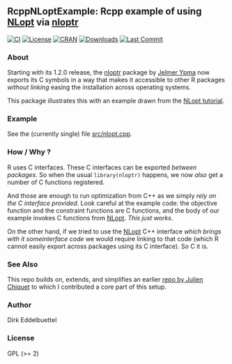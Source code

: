 ## RcppNLoptExample: Rcpp example of using [NLopt](https://nlopt.readthedocs.io/en/latest/) via [nloptr](https://github.com/jyypma/nloptr)

[![CI](https://github.com/eddelbuettel/rcppnloptexample/workflows/ci/badge.svg)](https://github.com/eddelbuettel/rcppnloptexample/actions?query=workflow%3Aci)
[![License](http://img.shields.io/badge/license-GPL%20%28%3E=%202%29-brightgreen.svg?style=flat)](https://www.gnu.org/licenses/gpl-2.0.html)
[![CRAN](http://www.r-pkg.org/badges/version/RcppNLoptExample)](https://cran.r-project.org/package=RcppNLoptExample)
[![Downloads](http://cranlogs.r-pkg.org/badges/RcppNLoptExample?color=brightgreen)](http://www.r-pkg.org/pkg/RcppNLoptExample)
[![Last Commit](https://img.shields.io/github/last-commit/eddelbuettel/rcppnloptexample)](https://github.com/eddelbuettel/rcppnloptexample)

### About

Starting with its 1.2.0 release, the [nloptr](https://github.com/jyypma/nloptr) package by [Jelmer
Ypma](https://github.com/jyypma) now exports its C symbols in a way that makes it accessible to
other R packages _without linking_ easing the installation across operating systems.

This package illustrates this with an example drawn from the [NLopt
tutorial](https://nlopt.readthedocs.io/en/latest/NLopt_Tutorial/).

### Example

See the (currently single) file
[src/nlopt.cpp](https://github.com/eddelbuettel/rcppnloptexample/blob/master/src/nlopt.cpp).

### How / Why ?

R uses C interfaces. These C interfaces can be exported _between packages_.  So when the
usual `library(nloptr)` happens, we now _also_ get a number of C functions registered.

And those are enough to run optimization from C++ as we simply _rely on the C interface
provided_. Look careful at the example code: the objective function and the constraint
functions are C functions, and the body of our example invokes C functions from
[NLopt](https://nlopt.readthedocs.io/en/latest/). _This just works_.

On the other hand, if we tried to use the [NLopt](https://nlopt.readthedocs.io/en/latest/)
C++ interface _which brings with it someinterface code_ we would require linking to that
code (which R cannot easily export across packages using its C interface). So C it is.

### See Also

This repo builds on, extends, and simplifies an earlier [repo by Julien
Chiquet](https://github.com/jchiquet/RcppArmadilloNLoptExample) to which I contributed a core part
of this setup.

### Author

Dirk Eddelbuettel

### License

GPL (>= 2)
